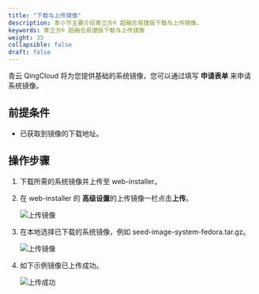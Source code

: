 ```yaml
---
title: "下载与上传镜像"
description: 本小节主要介绍青立方® 超融合易捷版下载与上传镜像。 
keywords: 青立方® 超融合易捷版下载与上传镜像
weight: 35
collapsible: false
draft: false
---
```




青云 QingCloud 将为您提供基础的系统镜像，您可以通过填写 **申请表单** 来申请系统镜像。

## 前提条件

- 已获取到镜像的下载地址。

## 操作步骤

1. 下载所需的系统镜像并上传至 web-installer。
2. 在 web-installer 的 **高级设置**的上传镜像一栏点击**上传**。

   ![上传镜像](../../_images/update_image.png)

3. 在本地选择已下载的系统镜像，例如 seed-image-system-fedora.tar.gz。

   ![上传镜像](../../_images/update_image_2.png)

4. 如下示例镜像已上传成功。

   ![上传成功](../../_images/update_success.png)
